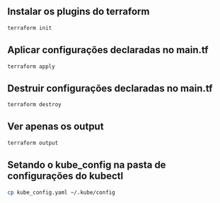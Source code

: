 ## Instalar os plugins do terraform
```bash
terraform init
```

## Aplicar configurações declaradas no main.tf
```bash
terraform apply
```

## Destruir configurações declaradas no main.tf
```bash
terraform destroy
```

## Ver apenas os output
```bash
terraform output
```

## Setando o kube_config na pasta de configurações do kubectl
```bash
cp kube_config.yaml ~/.kube/config
```
